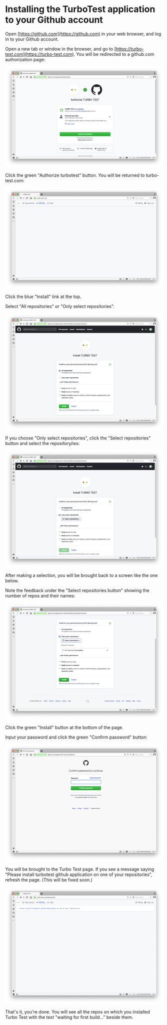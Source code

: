 # Installing the TurboTest application to your Github account

Open [https://github.com](https://github.com) in your web browser, and log in to your Github account.

Open a new tab or window in the browser, and go to [https://turbo-test.com](https://turbo-test.com). 
You will be redirected to a github.com authorization page:

![](images/installation/1-authorize-turbo-test.png)

Click the green "Authorize turbotest" button. You will be returned to turbo-test.com: 

![](images/installation/2-install-turbo-test.png)

Click the blue "Install" link at the top.

Select "All repositories" or "Only select repositories". 

![](images/installation/3-all-or-select-repos.png)

If you choose "Only select repositories", click the "Select repositories" button and select the repository/ies: 

![](images/installation/4-select-repos.png)

After making a selection, you will be brought back to a screen like the one below.

Note the feedback under the "Select repositories button" showing the number of repos and their names: 

![](images/installation/5-show-selected-repos.png)

Click the green "Install" button at the bottom of the page.

Input your password and click the green "Confirm password" button: 

![](images/installation/6-confirm-github-password.png)

You will be brought to the Turbo Test page. If you see a message saying "Please install turbotest github application on one of your repositories", refresh the page. (This will be fixed soon.) 

![](images/installation/7-please-inst-tt.png)

That's it, you're done. You will see all the repos on which you installed Turbo Test with the text "waiting for first build..." beside them.

